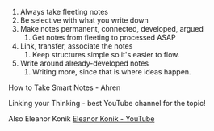 1. Always take fleeting notes
2. Be selective with what you write down
3. Make notes permanent, connected, developed, argued
	1. Get notes from fleeting to processed ASAP
4. Link, transfer, associate the notes
	1. Keep structures simple so it's easier to flow.
5. Write around already-developed notes
	1. Writing more, since that is where ideas happen.

How to Take Smart Notes - Ahren

Linking your Thinking - best YouTube channel for the topic!

Also Eleanor Konik
[Eleanor Konik - YouTube](https://www.youtube.com/@eleanorkonik4704)
